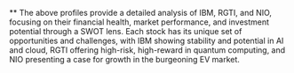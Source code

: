 ** The above profiles provide a detailed analysis of IBM, RGTI, and NIO, focusing on their financial health, market performance, and investment potential through a SWOT lens. Each stock has its unique set of opportunities and challenges, with IBM showing stability and potential in AI and cloud, RGTI offering high-risk, high-reward in quantum computing, and NIO presenting a case for growth in the burgeoning EV market.